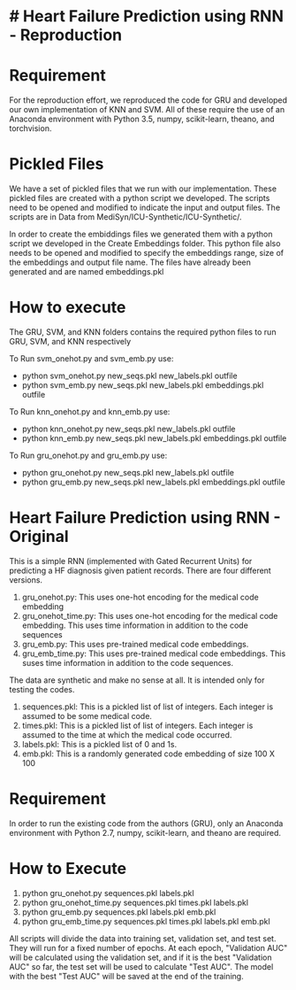 # # Heart Failure Prediction using RNN - Reproduction

# Requirement
For the reproduction effort, we reproduced the code for GRU and developed our own implementation of KNN and SVM. All of these require the use of an Anaconda environment with Python 3.5, numpy, scikit-learn, theano, and torchvision.

# Pickled Files
We have a set of pickled files that we run with our implementation. These pickled files are created with a python script we developed. The scripts need to be opened and modified to indicate the input and output files. The scripts are in Data from MediSyn/ICU-Synthetic/ICU-Synthetic/.

In order to create the embiddings files we generated them with a python script we developed in the Create Embeddings folder. This python file also needs to be opened and modified to specify the embeddings range, size of the embeddings and output file name. The files have already been generated and are named embeddings.pkl

# How to execute
The GRU, SVM, and KNN folders contains the required python files to run GRU, SVM, and KNN respectively

To Run svm_onehot.py and svm_emb.py use:
- python svm_onehot.py new_seqs.pkl new_labels.pkl outfile
- python svm_emb.py new_seqs.pkl new_labels.pkl embeddings.pkl outfile

To Run knn_onehot.py and knn_emb.py use:
- python knn_onehot.py new_seqs.pkl new_labels.pkl outfile
- python knn_emb.py new_seqs.pkl new_labels.pkl embeddings.pkl outfile

To Run gru_onehot.py and gru_emb.py use:
- python gru_onehot.py new_seqs.pkl new_labels.pkl outfile
- python gru_emb.py new_seqs.pkl new_labels.pkl embeddings.pkl outfile


# Heart Failure Prediction using RNN - Original
This is a simple RNN (implemented with Gated Recurrent Units) for predicting a HF diagnosis given patient records.
There are four different versions.

1. gru_onehot.py: This uses one-hot encoding for the medical code embedding
2. gru_onehot_time.py: This uses one-hot encoding for the medical code embedding. This uses time information in addition to the code sequences
3. gru_emb.py: This uses pre-trained medical code embeddings. 
4. gru_emb_time.py: This uses pre-trained medical code embeddings. This suses time information in addition to the code sequences.

The data are synthetic and make no sense at all. It is intended only for testing the codes.

1. sequences.pkl: This is a pickled list of list of integers. Each integer is assumed to be some medical code.
2. times.pkl: This is a pickled list of list of integers. Each integer is assumed to the time at which the medical code occurred.
3. labels.pkl: This is a pickled list of 0 and 1s.
4. emb.pkl: This is a randomly generated code embedding of size 100 X 100

# Requirement
In order to run the existing code from the authors (GRU), only an Anaconda environment with Python 2.7, numpy, scikit-learn, and theano are required.

# How to Execute
1. python gru_onehot.py sequences.pkl labels.pkl <output>
2. python gru_onehot_time.py sequences.pkl times.pkl labels.pkl <output>
3. python gru_emb.py sequences.pkl labels.pkl emb.pkl <output>
4. python gru_emb_time.py sequences.pkl times.pkl labels.pkl emb.pkl <output>

All scripts will divide the data into training set, validation set, and test set. They will run for a fixed number of epochs. At each epoch, "Validation AUC" will be calculated using the validation set, and if it is the best "Validation AUC" so far, the test set will be used to calculate "Test AUC". The model with the best "Test AUC" will be saved at the end of the training.
